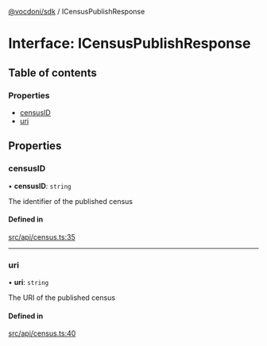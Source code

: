 [@vocdoni/sdk](/sdk) / ICensusPublishResponse

# Interface: ICensusPublishResponse

## Table of contents

### Properties

- [censusID](ICensusPublishResponse#censusid)
- [uri](ICensusPublishResponse#uri)

## Properties

### censusID

• **censusID**: `string`

The identifier of the published census

#### Defined in

[src/api/census.ts:35](https://github.com/vocdoni/vocdoni-sdk/blob/179c92b4cecfec787d968dc02b519f64ee15c5d3/src/api/census.ts#L35)

___

### uri

• **uri**: `string`

The URI of the published census

#### Defined in

[src/api/census.ts:40](https://github.com/vocdoni/vocdoni-sdk/blob/179c92b4cecfec787d968dc02b519f64ee15c5d3/src/api/census.ts#L40)
